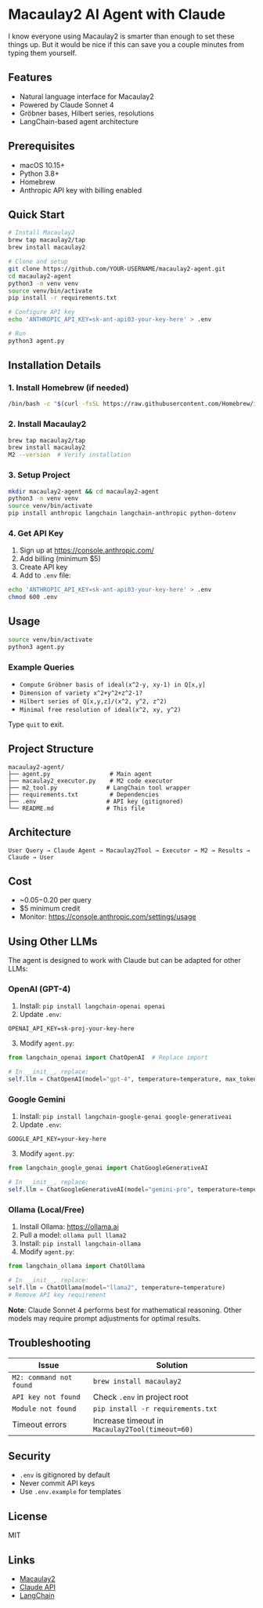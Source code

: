 # Macaulay2 AI Agent with Claude

I know everyone using Macaulay2 is smarter than enough to set these things up. But it would be nice if this can save you a couple minutes from typing them yourself.

## Features

- Natural language interface for Macaulay2
- Powered by Claude Sonnet 4
- Gröbner bases, Hilbert series, resolutions
- LangChain-based agent architecture

## Prerequisites

- macOS 10.15+
- Python 3.8+
- Homebrew
- Anthropic API key with billing enabled

## Quick Start

```bash
# Install Macaulay2
brew tap macaulay2/tap
brew install macaulay2

# Clone and setup
git clone https://github.com/YOUR-USERNAME/macaulay2-agent.git
cd macaulay2-agent
python3 -m venv venv
source venv/bin/activate
pip install -r requirements.txt

# Configure API key
echo 'ANTHROPIC_API_KEY=sk-ant-api03-your-key-here' > .env

# Run
python3 agent.py
```

## Installation Details

### 1. Install Homebrew (if needed)

```bash
/bin/bash -c "$(curl -fsSL https://raw.githubusercontent.com/Homebrew/install/HEAD/install.sh)"
```

### 2. Install Macaulay2

```bash
brew tap macaulay2/tap
brew install macaulay2
M2 --version  # Verify installation
```

### 3. Setup Project

```bash
mkdir macaulay2-agent && cd macaulay2-agent
python3 -m venv venv
source venv/bin/activate
pip install anthropic langchain langchain-anthropic python-dotenv
```

### 4. Get API Key

1. Sign up at https://console.anthropic.com/
2. Add billing (minimum $5)
3. Create API key
4. Add to `.env` file:

```bash
echo 'ANTHROPIC_API_KEY=sk-ant-api03-your-key-here' > .env
chmod 600 .env
```

## Usage

```bash
source venv/bin/activate
python3 agent.py
```

### Example Queries

- `Compute Gröbner basis of ideal(x^2-y, xy-1) in Q[x,y]`
- `Dimension of variety x^2+y^2+z^2-1?`
- `Hilbert series of Q[x,y,z]/(x^2, y^2, z^2)`
- `Minimal free resolution of ideal(x^2, xy, y^2)`

Type `quit` to exit.

## Project Structure

```
macaulay2-agent/
├── agent.py                 # Main agent
├── macaulay2_executor.py    # M2 code executor
├── m2_tool.py              # LangChain tool wrapper
├── requirements.txt         # Dependencies
├── .env                    # API key (gitignored)
└── README.md               # This file
```

## Architecture

```
User Query → Claude Agent → Macaulay2Tool → Executor → M2 → Results → Claude → User
```

## Cost

- ~$0.05-$0.20 per query
- $5 minimum credit
- Monitor: https://console.anthropic.com/settings/usage

## Using Other LLMs

The agent is designed to work with Claude but can be adapted for other LLMs:

### OpenAI (GPT-4)

1. Install: `pip install langchain-openai openai`
2. Update `.env`:
```
OPENAI_API_KEY=sk-proj-your-key-here
```
3. Modify `agent.py`:
```python
from langchain_openai import ChatOpenAI  # Replace import

# In __init__, replace:
self.llm = ChatOpenAI(model="gpt-4", temperature=temperature, max_tokens=4096)
```

### Google Gemini

1. Install: `pip install langchain-google-genai google-generativeai`
2. Update `.env`:
```
GOOGLE_API_KEY=your-key-here
```
3. Modify `agent.py`:
```python
from langchain_google_genai import ChatGoogleGenerativeAI

# In __init__, replace:
self.llm = ChatGoogleGenerativeAI(model="gemini-pro", temperature=temperature)
```

### Ollama (Local/Free)

1. Install Ollama: https://ollama.ai
2. Pull a model: `ollama pull llama2`
3. Install: `pip install langchain-ollama`
4. Modify `agent.py`:
```python
from langchain_ollama import ChatOllama

# In __init__, replace:
self.llm = ChatOllama(model="llama2", temperature=temperature)
# Remove API key requirement
```

**Note**: Claude Sonnet 4 performs best for mathematical reasoning. Other models may require prompt adjustments for optimal results.

## Troubleshooting

| Issue | Solution |
|-------|----------|
| `M2: command not found` | `brew install macaulay2` |
| `API key not found` | Check `.env` in project root |
| `Module not found` | `pip install -r requirements.txt` |
| Timeout errors | Increase timeout in `Macaulay2Tool(timeout=60)` |

## Security

- `.env` is gitignored by default
- Never commit API keys
- Use `.env.example` for templates

## License

MIT

## Links

- [Macaulay2](http://macaulay2.com/)
- [Claude API](https://docs.anthropic.com/)
- [LangChain](https://www.langchain.com/)
